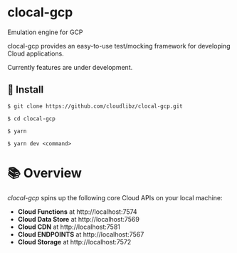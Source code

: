 # clocal-gcp

Emulation engine for GCP

clocal-gcp provides an easy-to-use test/mocking framework for developing Cloud applications.

Currently features are under development.

## 🚀 Install


```
$ git clone https://github.com/cloudlibz/clocal-gcp.git

$ cd clocal-gcp

$ yarn

$ yarn dev <command>
```


# 📚 Overview

_clocal-gcp_ spins up the following core Cloud APIs on your local machine:

* **Cloud Functions** at http://localhost:7574
* **Cloud Data Store** at http://localhost:7569
* **Cloud CDN** at http://localhost:7581
* **Cloud ENDPOINTS** at http://localhost:7567
* **Cloud Storage** at http://localhost:7572
